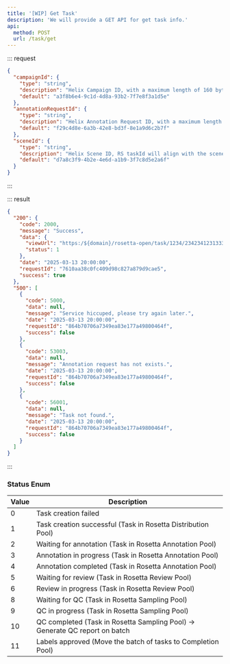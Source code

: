 ```yaml
---
title: '[WIP] Get Task'
description: 'We will provide a GET API for get task info.'
api:
  method: POST
  url: /task/get
---
```


::: request

```json [body]
{
  "campaignId": {
    "type": "string",
    "description": "Helix Campaign ID, with a maximum length of 160 bytes.",
    "default": "a3f8b6e4-9c1d-4d8a-93b2-7f7e8f3a1d5e"
  },
  "annotationRequestId": {
    "type": "string",
    "description": "Helix Annotation Request ID, with a maximum length of 160 bytes.",
    "default": "f29c4d8e-6a3b-42e8-bd3f-8e1a9d6c2b7f"
  },
  "sceneId": {
    "type": "string",
    "description": "Helix Scene ID, RS taskId will align with the sceneId.",
    "default": "d7a8c3f9-4b2e-4e6d-a1b9-3f7c8d5e2a6f"
  }
}
```

:::

::: result

```json [responses]
{
  "200": {
    "code": 2000,
    "message": "Success",
    "data": {
      "viewUrl": "https:/${domain}/rosetta-open/task/1234/234234123133374715904/viewOnly",
      "status": 1
    },
    "date": "2025-03-13 20:00:00",
    "requestId": "7610aa38c0fc409d98c827a879d9cae5",
    "success": true
  },
  "500": [
    {
      "code": 5000,
      "data": null,
      "message": "Service hiccuped, please try again later.",
      "date": "2025-03-13 20:00:00",
      "requestId": "864b70706a7349ea83e177a49800464f",
      "success": false
    },
    {
      "code": 53003,
      "data": null,
      "message": "Annotation request has not exists.",
      "date": "2025-03-13 20:00:00",
      "requestId": "864b70706a7349ea83e177a49800464f",
      "success": false
    },
    {
      "code": 56001,
      "data": null,
      "message": "Task not found.",
      "date": "2025-03-13 20:00:00",
      "requestId": "864b70706a7349ea83e177a49800464f",
      "success": false
    }
  ]
}
```

:::

### Status Enum

| Value | Description                                                                 |
| ----- | --------------------------------------------------------------------------- |
| 0     | Task creation failed                                                        |
| 1     | Task creation successful (Task in Rosetta Distribution Pool)                |
| 2     | Waiting for annotation (Task in Rosetta Annotation Pool)                    |
| 3     | Annotation in progress (Task in Rosetta Annotation Pool)                    |
| 4     | Annotation completed (Task in Rosetta Annotation Pool)                      |
| 5     | Waiting for review (Task in Rosetta Review Pool)                            |
| 6     | Review in progress (Task in Rosetta Review Pool)                            |
| 8     | Waiting for QC (Task in Rosetta Sampling Pool)                              |
| 9     | QC in progress (Task in Rosetta Sampling Pool)                              |
| 10    | QC completed (Task in Rosetta Sampling Pool) -> Generate QC report on batch |
| 11    | Labels approved (Move the batch of tasks to Completion Pool)                |
